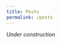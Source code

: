 ```yaml
---
title: Posts
permalink: /posts
---
```


_Under construction_

[//]: # (Here I'll be posting some of my ideas, tutorials, and short theoretical remarks about what I'm enrolled with at the moment. Since this page is brand new, there's nothing yet. But it will be full!)


<!-- <ul class="list pa0">
  {% for post in site.posts %}
  <li class="mv2">
    <a href="{{ site.url }}{{ post.url }}" class="db pv1 link blue hover-mid-gray">
      <time class="fr silver ttu">{{ post.date | date_to_string }} </time>
      {{ post.title }}
    </a>
  </li>
  {% endfor %}
</ul> -->

